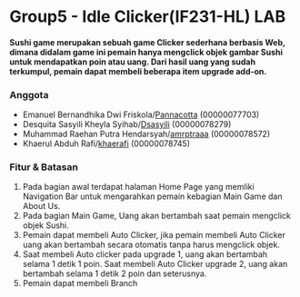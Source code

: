 # Group5 - Idle Clicker(IF231-HL) LAB
#### Sushi game merupakan sebuah game Clicker sederhana berbasis Web, dimana didalam game ini pemain hanya mengclick objek gambar Sushi untuk mendapatkan poin atau uang. Dari hasil uang yang sudah terkumpul, pemain dapat membeli beberapa item upgrade add-on.

### Anggota
- Emanuel Bernandhika Dwi Friskola/[Pannacotta](https://github.com/Pannacotta) (00000077703)
- Desquita Sasyili Kheyla Syihab/[Dsasyili](https://github.com/Dsasyili) (00000078279) 
- Muhammad Raehan Putra Hendarsyah/[amrptraaa](https:github.com/amrptraaa) (00000078572) 
- Khaerul Abduh Rafi/[khaerafi](https://github.com/khaerafi) (00000078745)

### Fitur & Batasan
1. Pada bagian awal terdapat halaman Home Page yang memliki Navigation Bar untuk mengarahkan pemain kebagian Main Game dan About Us.
2. Pada bagian Main Game, Uang akan bertambah saat pemain mengclick objek Sushi.
3. Pemain dapat membeli Auto Clicker, jika pemain membeli Auto Clicker uang akan bertambah secara otomatis tanpa harus mengclick objek.
4. Saat membeli Auto clicker pada upgrade 1, uang akan bertambah selama 1 detik 1 poin. Saat membeli Auto Clicker upgrade 2, uang akan bertambah selama 1 detik 2 poin dan seterusnya.
5. Pemain dapat membeli Branch

